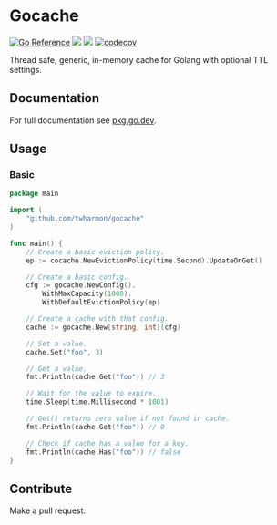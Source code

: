 # Gocache

[![Go Reference](https://pkg.go.dev/badge/github.com/twharmon/gocache.svg)](https://pkg.go.dev/github.com/twharmon/gocache) ![](https://github.com/twharmon/gocache/workflows/Test/badge.svg) [![](https://goreportcard.com/badge/github.com/twharmon/gocache)](https://goreportcard.com/report/github.com/twharmon/gocache) [![codecov](https://codecov.io/gh/twharmon/gocache/branch/main/graph/badge.svg?token=K0P59TPRAL)](https://codecov.io/gh/twharmon/gocache)

Thread safe, generic, in-memory cache for Golang with optional TTL settings.

## Documentation
For full documentation see [pkg.go.dev](https://pkg.go.dev/github.com/twharmon/gocache).

## Usage

### Basic
```go
package main

import (
	"github.com/twharmon/gocache"
)

func main() {
    // Create a basic eviction policy.
    ep := cocache.NewEvictionPolicy(time.Second).UpdateOnGet()

    // Create a basic config.
    cfg := gocache.NewConfig().
        WithMaxCapacity(1000).
        WithDefaultEvictionPolicy(ep)

    // Create a cache with that config.
    cache := gocache.New[string, int](cfg)

    // Set a value.
    cache.Set("foo", 3)

    // Get a value.
    fmt.Println(cache.Get("foo")) // 3

    // Wait for the value to expire.
    time.Sleep(time.Millisecond * 1001)

    // Get() returns zero value if not found in cache.
    fmt.Println(cache.Get("foo")) // 0

    // Check if cache has a value for a key.
    fmt.Println(cache.Has("foo")) // false
}
```

## Contribute
Make a pull request.